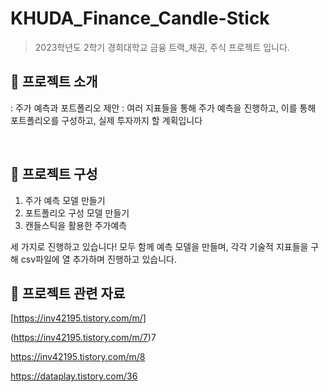 # KHUDA_Finance_Candle-Stick

> 2023학년도 2학기 경희대학교 금융 트랙_채권, 주식 프로젝트 입니다.

## 🚀 프로젝트 소개

<aside>

: 주가 예측과 포트폴리오 제안
: 여러 지표들을 통해 주가 예측을 진행하고, 이를 통해 포트폴리오를 구성하고, 실제 투자까지 할 계획입니다

</aside>

<br/>

## 📌 프로젝트 구성

1. 주가 예측 모델 만들기
2. 포트폴리오 구성 모델 만들기
3. 캔들스틱을 활용한 주가예측

세 가지로 진행하고 있습니다! 
모두 함께 예측 모델을 만들며, 각각 기술적 지표들을 구해 csv파일에 열 추가하며 진행하고 있습니다.

## 📌 프로젝트 관련 자료

[https://inv42195.tistory.com/m/]

(https://inv42195.tistory.com/m/7)7

https://inv42195.tistory.com/m/8

https://dataplay.tistory.com/36

